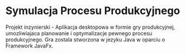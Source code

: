 # Symulacja Procesu Produkcyjnego

Projekt inzynierski - Aplikacja desktopowa w formie gry produkcyjnej, umozliwiajaca planowanie i optymalizacje pewnego procesu produkcyjnego. Gra zostala stworzona w jezyku Java w oparciu o Framework JavaFx. 
